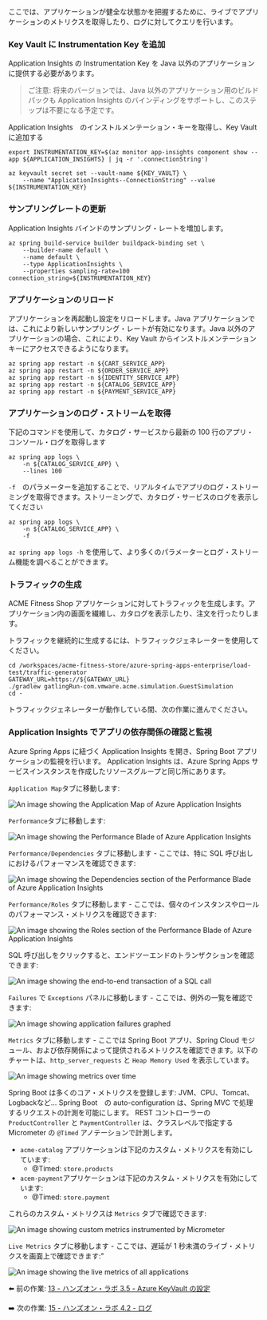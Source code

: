 ここでは、アプリケーションが健全な状態かを把握するために、ライブでアプリケーションのメトリクスを取得したり、ログに対してクエリを行います。

### Key Vault に Instrumentation Key を追加

Application Insights の Instrumentation Key を Java 以外のアプリケーションに提供する必要があります。

> ご注意: 将来のバージョンでは、Java 以外のアプリケーション用のビルドパックも Application Insights のバインディングをサポートし、このステップは不要になる予定です。

Application Insights　のインストルメンテーション・キーを取得し、Key Vault に追加する

```shell
export INSTRUMENTATION_KEY=$(az monitor app-insights component show --app ${APPLICATION_INSIGHTS} | jq -r '.connectionString')

az keyvault secret set --vault-name ${KEY_VAULT} \
    --name "ApplicationInsights--ConnectionString" --value ${INSTRUMENTATION_KEY}
```

### サンプリングレートの更新

Application Insights バインドのサンプリング・レートを増加します。

```shell
az spring build-service builder buildpack-binding set \
    --builder-name default \
    --name default \
    --type ApplicationInsights \
    --properties sampling-rate=100 connection_string=${INSTRUMENTATION_KEY}
```

### アプリケーションのリロード

アプリケーションを再起動し設定をリロードします。Java アプリケーションでは、これにより新しいサンプリング・レートが有効になります。Java 以外のアプリケーションの場合、これにより、Key Vault からインストルメンテーション キーにアクセスできるようになります。

```shell
az spring app restart -n ${CART_SERVICE_APP}
az spring app restart -n ${ORDER_SERVICE_APP}
az spring app restart -n ${IDENTITY_SERVICE_APP}
az spring app restart -n ${CATALOG_SERVICE_APP}
az spring app restart -n ${PAYMENT_SERVICE_APP}
```

### アプリケーションのログ・ストリームを取得

下記のコマンドを使用して、カタログ・サービスから最新の 100 行のアプリ・コンソール・ログを取得します

```shell
az spring app logs \
    -n ${CATALOG_SERVICE_APP} \
    --lines 100
```

`-f`　のパラメーターを追加することで、リアルタイムでアプリのログ・ストリーミングを取得できます。ストリーミングで、カタログ・サービスのログを表示してください


```shell
az spring app logs \
    -n ${CATALOG_SERVICE_APP} \
    -f
```

`az spring app logs -h` を使用して、より多くのパラメーターとログ・ストリーム機能を調べることができます。

### トラフィックの生成

ACME Fitness Shop アプリケーションに対してトラフィックを生成します。アプリケーション内の画面を繊維し、カタログを表示したり、注文を行ったりします。

トラフィックを継続的に生成するには、トラフィックジェネレーターを使用してください。

```shell
cd /workspaces/acme-fitness-store/azure-spring-apps-enterprise/load-test/traffic-generator
GATEWAY_URL=https://${GATEWAY_URL} 
./gradlew gatlingRun-com.vmware.acme.simulation.GuestSimulation
cd -
```

トラフィックジェネレーターが動作している間、次の作業に進んでください。

### Application Insights でアプリの依存関係の確認と監視

Azure Spring Apps に紐づく Application Insights を開き、Spring Boot アプリケーションの監視を行います。
Application Insights は、Azure Spring Apps サービスインスタンスを作成したリソースグループと同じ所にあります。

`Application Map`タブに移動します:

![An image showing the Application Map of Azure Application Insights](../../../../../../media/fitness-store-application-map.jpg)

`Performance`タブに移動します:

![An image showing the Performance Blade of Azure Application Insights](../../../../../../media/performance.jpg)

`Performance/Dependencies` タブに移動します - ここでは、特に SQL 呼び出しにおけるパフォーマンスを確認できます:

![An image showing the Dependencies section of the Performance Blade of Azure Application Insights](../../../../../../media/performance_dependencies.jpg)

`Performance/Roles` タブに移動します - ここでは、個々のインスタンスやロールのパフォーマンス・メトリクスを確認できます:

![An image showing the Roles section of the Performance Blade of Azure Application Insights](../../../../../../media/fitness-store-roles-in-performance-blade.jpg)

SQL 呼び出しをクリックすると、エンドツーエンドのトランザクションを確認できます:

![An image showing the end-to-end transaction of a SQL call](../../../../../../media/fitness-store-end-to-end-transaction-details.jpg)

`Failures` で `Exceptions` パネルに移動します - ここでは、例外の一覧を確認できます:

![An image showing application failures graphed](../../../../../../media/fitness-store-exceptions.jpg)

`Metrics` タブに移動します - ここでは Spring Boot アプリ、Spring Cloud モジュール、および依存関係によって提供されるメトリクスを確認できます。以下のチャートは、`http_server_requests` と `Heap Memory Used` を表示しています。

![An image showing metrics over time](../../../../../../media/metrics.jpg)

Spring Boot は多くのコア・メトリクスを登録します: JVM、CPU、Tomcat、Logbackなど...
Spring Boot　の auto-configuration は、Spring MVC で処理するリクエストの計測を可能にします。
REST コントローラーの `ProductController` と `PaymentController` は、クラスレベルで指定するMicrometer の `@Timed` アノテーションで計測します。

* `acme-catalog` アプリケーションは下記のカスタム・メトリクスを有効にしています:
  * @Timed: `store.products`
* `acem-payment`アプリケーションは下記のカスタム・メトリクスを有効にしています:
  * @Timed: `store.payment`

これらのカスタム・メトリクスは `Metrics` タブで確認できます:

![An image showing custom metrics instrumented by Micrometer](../../../../../../media/fitness-store-custom-metrics-with-payments-2.jpg)

`Live Metrics` タブに移動します - ここでは、遅延が 1 秒未満のライブ・メトリクスを画面上で確認できます:"

![An image showing the live metrics of all applications](../../../../../../media/live-metrics.jpg)

⬅️ 前の作業: [13 - ハンズオン・ラボ 3.5 - Azure KeyVault の設定](../13-hol-3.5-configure-azure-keyvault/README.md)

➡️ 次の作業: [15 - ハンズオン・ラボ 4.2 - ログ](../15-hol-4.2-logging/README.md)